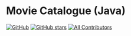 # Movie Catalogue (Java)
[![GitHub](https://img.shields.io/github/license/indramahkota/android-java-movie-app?color=blue)](https://github.com/indramahkota/android-java-movie-app/blob/master/LICENSE) [![GitHub stars](https://img.shields.io/github/stars/indramahkota/android-java-movie-app)](https://github.com/indramahkota/android-java-movie-app/stargazers)  [![All Contributors](https://img.shields.io/badge/all_contributors-1-orange.svg?style=flat-square)](#contributors)

